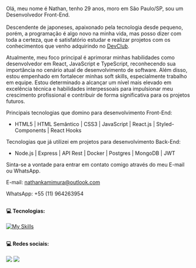 Olá, meu nome é Nathan, tenho 29 anos, moro em São Paulo/SP, sou um Desenvolvedor Front-End.
<br>
<br>
Descendente de japoneses, apaixonado pela tecnologia desde pequeno, porém, a programação é algo novo na minha vida, mas posso dizer com toda a certeza, que é satisfatório estudar e realizar projetos com os conhecimentos que venho adquirindo no <a href="https://rodolfomori.com.br/devclub" target="_blank">DevClub</a>.

Atualmente, meu foco principal é aprimorar minhas habilidades como desenvolvedor em React, JavaScript e TypeScript, reconhecendo sua importância no cenário atual de desenvolvimento de software. Além disso, estou empenhado em fortalecer minhas soft skills, especialmente trabalho em equipe. Estou determinado a alcançar um nível mais elevado em excelência técnica e habilidades interpessoais para impulsionar meu crescimento profissional e contribuir de forma significativa para os projetos futuros.

Principais tecnologias que domino para desenvolvimento Front-End:

<ul><li>HTML5 | HTML Semântico | CSS3 | JavaScript | React.js | Styled-Components | React Hooks</li></ul>

Tecnologias que já utilizei em projetos para desenvolvimento Back-End:

<ul><li>Node.js | Express | API Rest | Docker | Postgres | MongoDB | JWT</li></ul>

Sinta-se a vontade para entrar em contato comigo através do meu E-mail ou WhatsApp.

E-mail: nathankamimura@outlook.com

WhatsApp: +55 (11) 964263954

##

#### 💻 Tecnologias:
[![My Skills](https://skillicons.dev/icons?i=html,css,js,ts,nodejs,react,docker,postgres,mongodb,express)](https://skillicons.dev)

##

#### 💻 Redes sociais:
<a href="https://instagram.com/kamimurathan" target="_blank"><img src="https://img.icons8.com/ios/40/FFFFFF/instagram-new--v1.png" target="_blank"></a>
<a href="https://www.linkedin.com/in/nathan-kamimura/" target="_blank"><img src="https://img.icons8.com/ios-filled/40/FFFFFF/linkedin-circled--v1.png" target="_blank"></a>

##
